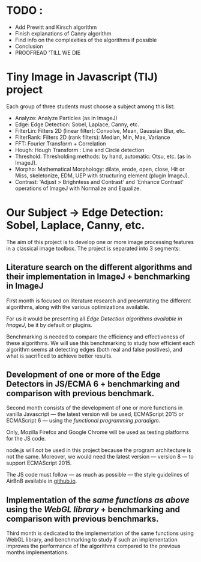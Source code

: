 # TODO :
* Add Prewitt and Kirsch algorithm
* Finish explanations of Canny algorithm
* Find info on the complexities of the algorithms if possible
* Conclusion
* PROOFREAD 'TILL WE DIE

# Tiny Image in Javascript (TIJ) project

Each group of three students must choose a subject among this list:

*  Analyze: Analyze Particles (as in ImageJ)
*  Edge: Edge Detection: Sobel, Laplace, Canny, etc.
*  FilterLin: Filters 2D (linear filter): Convolve, Mean, Gaussian Blur, etc.
*  FilterRank: Filters 2D (rank filters): Median, Min, Max, Variance
*  FFT: Fourier Transform + Correlation
*  Hough: Hough Transform : Line and Circle detection
*  Threshold: Thresholding methods: by hand, automatic: Otsu, etc. (as in ImageJ).
*  Morpho: Mathematical Morphology: dilate, erode, open, close, Hit or Miss, skeletonize, EDM, UEP with structuring element (plugin ImageJ).
*  Contrast: 'Adjust > Brighntess and Contrast' and 'Enhance Contrast' operations of ImageJ with Normalize and Equalize.


# Our Subject -> Edge Detection: Sobel, Laplace, Canny, etc.

The aim of this project is to develop one or more image processing features in a classical image toolbox.
The project is separated into 3 segments:

## Literature search on the different algorithms and their implementation in ImageJ + benchmarking in ImageJ

 First month is focused on literature research and presentating the different algorithms, along with the various optimizations available.

For us it would be presenting all *Edge Detection algorithms available in ImageJ*, be it by default or plugins.

Benchmarking is needed to compare the efficiency and effectiveness of these algorithms.
We will use this benchmarking to study how efficient each algorithm seems at detecting edges (both real and false positives), and what is sacrificed to achieve better results.

## Development of one or more of the Edge Detectors in JS/ECMA 6 + benchmarking and comparison with previous benchmark.

Second month consists of the development of one or more functions in vanilla Javascript — the latest version will be used, ECMAScript 2015 or ECMAScript 6 — using the *functional programming paradigm*.


Only, Mozilla Firefox and Google Chrome will be used as testing platforms for the JS code.

node.js will *not* be used in this project because the program architecture is not the same. Moreover, we would need the latest version — version 8 — to support ECMAScript 2015.


The JS code must follow — as much as possible — the style guidelines of AirBnB available in [github.io](https://github.com/airbnb/javascript).


## Implementation of the *same functions as above* using the *WebGL library* + benchmarking and comparison with previous benchmarks.

Third month is dedicated to the implementation of the same functions using WebGL library, and benchmarking to study if such an implementation improves the performance of the algorithms compared to the previous months implementations.
